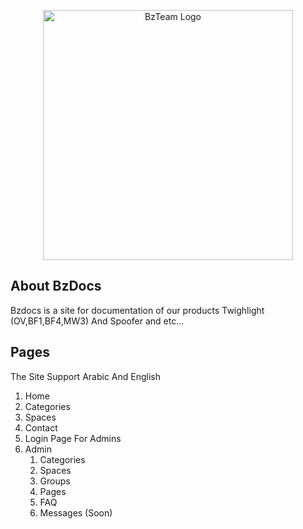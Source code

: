 <p align="center"><a href="https://bzteam.org/" target="_blank"><img src="https://cdn.salla.sa/cdn-cgi/image/fit=scale-down,width=400,height=400,onerror=redirect,format=auto/XnOOb/rAcMxFkeccHT6ZlIOFpU1iy9h5mYrCUgDjGJfilH.png" width="400" alt="BzTeam Logo"></a></p>



## About BzDocs

Bzdocs is a site for documentation of our products Twighlight (OV,BF1,BF4,MW3) And Spoofer and etc...


## Pages

The Site Support Arabic And English

1. Home
2. Categories
3. Spaces
4. Contact
5. Login Page For Admins
6. Admin
   1. Categories
   2. Spaces
   3. Groups
   4. Pages
   5. FAQ
   6. Messages (Soon)
